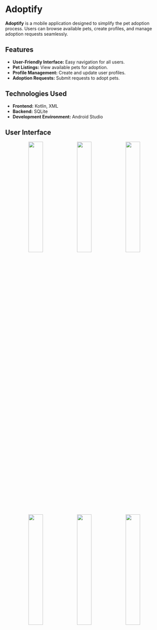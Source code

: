 # Adoptify

**Adoptify** is a mobile application designed to simplify the pet adoption process. Users can browse available pets, create profiles, and manage adoption requests seamlessly.

## Features

- **User-Friendly Interface:** Easy navigation for all users.
- **Pet Listings:** View available pets for adoption.
- **Profile Management:** Create and update user profiles.
- **Adoption Requests:** Submit requests to adopt pets.

## Technologies Used

- **Frontend:** Kotlin, XML
- **Backend:** SQLite
- **Development Environment:** Android Studio

## User Interface

<p align="center">
  <img src="https://github.com/user-attachments/assets/2f61ec19-8cda-4618-8b0e-e8543b6a8f0e" width="30%" />
  <img src="https://github.com/user-attachments/assets/18ba9e10-83f9-4db6-917f-624f29499c77" width="30%" />
  <img src="https://github.com/user-attachments/assets/16fdce79-2245-49a1-bb14-de9967999ac5" width="30%" />
</p>

<p align="center">
   <img src="https://github.com/user-attachments/assets/0379e829-4a32-4317-bebe-1f6df01476ce" width="30%" />
  <img src="https://github.com/user-attachments/assets/b676199f-64fe-438d-a1e4-5f95b908508c" width="30%" />
  <img src="https://github.com/user-attachments/assets/f57eae4e-8a47-4c07-a78d-5e9e03bfd720" width="30%" />
</p>
